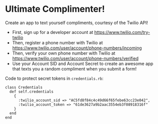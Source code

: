 # Ultimate Complimenter!

Create an app to text yourself compliments, courtesy of the Twilio API!

- First, sign up for a developer account at https://www.twilio.com/try-twilio
- Then, register a phone number with Twilio at https://www.twilio.com/user/account/phone-numbers/incoming
- Then, verify your own phone number with Twilio at https://www.twilio.com/user/account/phone-numbers/verified
- Use your Account SID and Account Secret to create an awesome app that texts you a random compliment when you submit a form!


Code to protect secret tokens in `credentials.rb`:

    class Credentials
      def self.credentials
        {
          :twilio_account_sid => "AC5fd8f84c4c49d66f65febe63cc23e042",
          :twilio_account_token => "61de3627a9b2aac3554eb3f08918316f"
        }
      end
    end